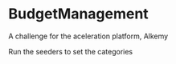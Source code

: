 # BudgetManagement
 A challenge for the aceleration platform, Alkemy

Run the seeders to set the categories